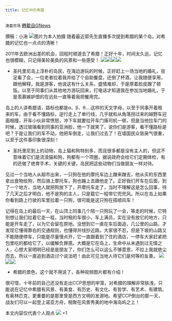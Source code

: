 ```yaml
---
title: 记忆中的希腊
---
```

`澳喜农场` [轉載自GNews](https://gnews.org/zh-hans/1545781/)

撰稿：小湫
![](https://assets.gnews.org/wp-content/uploads/2021/09/Screenshot-1-.png)图片为本人拍摄
随着最近郭先生直播多次提到希腊的某个岛，对希腊的记忆也一点点的清晰！

2011年去欧洲出差的机会，回程时顺道去了希腊！正好十年，时间太久远，记忆也很模糊，只记得美轮美奂的风景和一些感受！
![](https://assets.gnews.org/wp-content/uploads/2021/09/Screenshot-2.png)![](https://assets.gnews.org/wp-content/uploads/2021/09/Screenshot-3.png)![](https://assets.gnews.org/wp-content/uploads/2021/09/Screenshot-4.png)![](https://assets.gnews.org/wp-content/uploads/2021/09/Screenshot-5.png)
- 圣托里尼岛上淳朴的岛民，在海边游玩的时候，正好赶上一场当地的婚礼，驻足看了会，一位老者拉着我并给了个自助餐盘，还倒了杯酒，让我随便享用，跟他解释，我是游客，他说这有什么关系，盛情难却，于是厚着脸皮蹭了顿饭。以至于同事们从其他地方游玩回来，打电话才知道我在参加当地婚礼，于是羡慕嫉妒恨的在远处一直等着我把餐用完。


岛上的人讲希腊语，路标也都是α、β、θ….这样的天文字母，以至于同事开着租来的车，由于看不懂路标，逆行走上了单行线，几乎就和从角落拐过来的越野车迎面相撞，开车小伙非常愤怒，冲下车就要拉开车门揍司机一顿，但是当他拉车门的时候，透过玻璃看到同事的亚洲脸，他一下就笑了，说你们是游客，看不懂路标是吧？于是让我们的车不动，他把车倒走，让我们过去了！在墙国民众皆戾气很重，以至于这件事印象很深刻！

- 圣托里尼到上的动物，岛上猫和狗特别多，而且很多都是没有主人的，但这不意味着它们是流浪猫和狗，狗都有一个项圈，据说政府会给它们定期体检，有的还做了绝育手术，关键的关键，岛民把这些动物们当做朋友一样对待。


见过一个当地人从超市出来，一只狗在他的摩托车边上蹭来蹭去，他从买的东西里拿出食物给狗，然后骑上摩托车，狗也蹦上去跟他走了。正好我们开车在后面，到了一个地方，当地人就把狗放下了，开摩托车走了，当时不理解这是怎么回事，待了几天之后才明白，他不是狗的主人，只是载它一程带它兜兜风。所以在岛上如果你看到路上行驶的车里拉着一只狗，很可能是这只狗在搭顺风车！

记得在岛上的最后一天，在山顶上同事几个陪一只狗玩了一会，等走的时候，它特别想让我们拉着它走一程，当时租的车很小，车上满员，实在没有放它的地方，只能是开车走了，以为它会留在原地。没想到它一直在车后面追，几公里的山路，才发现它懂得靠右的交通规则，也懂得并线抄近路，大家很不忍，但是下坡的山路又不能随便停车，只能是尽量慢点开，它一直跟着到了住的酒店，一停车大家赶紧把包里吃的都给它了，以缓解负罪感。大概是它在岛上，生命中从未遇到过无情之人，心想大家明明已经是是朋友了，你们怎么可以这么不够意思，不拉上我就绝尘而去，所以一直追到酒店讨个说法吧！由此可见当地人待它们是何等的友善。
![](https://assets.gnews.org/wp-content/uploads/2021/09/Screenshot-6.png)![](https://assets.gnews.org/wp-content/uploads/2021/09/Screenshot-7.png)![](https://assets.gnews.org/wp-content/uploads/2021/09/Screenshot-8.png)
- 希腊的景色，这个就不用说了，各种视频图片都有介绍！


很可惜，十年前的自己还没有走出CCP思想的牢笼，对希腊的理解非常肤浅，只能说在记忆中希腊有风景、有美食、有历史、有文化、有哲学、有艺术、有建筑、有奥林匹克，更重要的是那里曾是西方文明的发源地。希望CCP倒台的那一天，战友们可以一起登上诺亚方舟，相聚在风景秀美的地中海岛屿之上！

本文内容仅代表个人观点
![](https://assets.gnews.org/wp-content/uploads/2021/09/澳喜图标2-1.jpg)
+1
